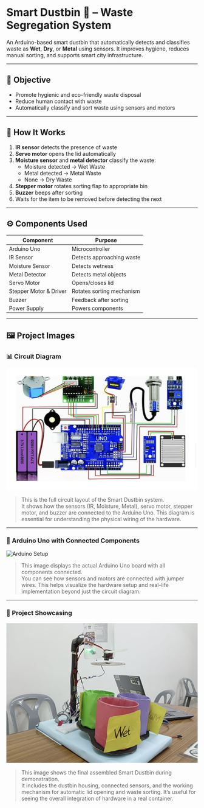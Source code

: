 # Smart Dustbin 🚮 – Waste Segregation System

An Arduino-based smart dustbin that automatically detects and classifies waste as **Wet**, **Dry**, or **Metal** using sensors. It improves hygiene, reduces manual sorting, and supports smart city infrastructure.

---

## 📌 Objective

- Promote hygienic and eco-friendly waste disposal
- Reduce human contact with waste
- Automatically classify and sort waste using sensors and motors

---

## 🧠 How It Works

1. **IR sensor** detects the presence of waste
2. **Servo motor** opens the lid automatically
3. **Moisture sensor** and **metal detector** classify the waste:
   - Moisture detected → Wet Waste
   - Metal detected → Metal Waste
   - None → Dry Waste
4. **Stepper motor** rotates sorting flap to appropriate bin
5. **Buzzer** beeps after sorting
6. Waits for the item to be removed before detecting the next

---

## ⚙️ Components Used

| Component              | Purpose                            |
|------------------------|-------------------------------------|
| Arduino Uno            | Microcontroller                    |
| IR Sensor              | Detects approaching waste          |
| Moisture Sensor        | Detects wetness                    |
| Metal Detector         | Detects metal objects              |
| Servo Motor            | Opens/closes lid                   |
| Stepper Motor & Driver | Rotates sorting mechanism          |
| Buzzer                 | Feedback after sorting             |
| Power Supply           | Powers components                  |

---

## 🖼️ Project Images

### 📊 Circuit Diagram

![Circuit Diagram](https://github.com/MohonaMohsin/Smart-Dustbin-with-Automated-Waste-Segregation/blob/main/images/project_circuit_diagram.jpg)

> This is the full circuit layout of the Smart Dustbin system.  
> It shows how the sensors (IR, Moisture, Metal), servo motor, stepper motor, and buzzer are connected to the Arduino Uno. This diagram is essential for understanding the physical wiring of the hardware.

---

### 🔌 Arduino Uno with Connected Components

![Arduino Setup](images/arduino_components.jpg)

> This image displays the actual Arduino Uno board with all components connected.  
> You can see how sensors and motors are connected with jumper wires. This helps visualize the hardware setup and real-life implementation beyond just the circuit diagram.

---

### 📸 Project Showcasing

![Project Showcase](images/project_showcasing.jpg)

> This image shows the final assembled Smart Dustbin during demonstration.  
> It includes the dustbin housing, connected sensors, and the working mechanism for automatic lid opening and waste sorting. It’s useful for seeing the overall integration of hardware in a real container.


